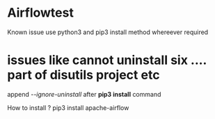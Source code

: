 # Airflowtest

Known issue
use python3 and pip3 install method whereever required

# issues like cannot uninstall six .... part of disutils project etc
append <I>--ignore-uninstall <package name></I> after <b> pip3 install</b> command
  
How to install ?
pip3 install apache-airflow
